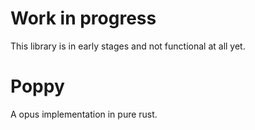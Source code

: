 # Work in progress
This library is in early stages and not functional at all yet.

# Poppy
A opus implementation in pure rust.